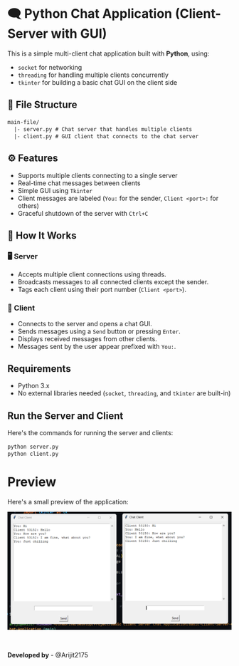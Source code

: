 # 🗨️ Python Chat Application (Client-Server with GUI)

This is a simple multi-client chat application built with **Python**, using:
- `socket` for networking
- `threading` for handling multiple clients concurrently
- `tkinter` for building a basic chat GUI on the client side

## 📂 File Structure

```
main-file/
  |- server.py # Chat server that handles multiple clients
  |- client.py # GUI client that connects to the chat server
```

## ⚙️ Features

- Supports multiple clients connecting to a single server  
- Real-time chat messages between clients  
- Simple GUI using `Tkinter`  
- Client messages are labeled (`You:` for the sender, `Client <port>:` for others)  
- Graceful shutdown of the server with `Ctrl+C`

## 🚀 How It Works

### 🖥️ Server

- Accepts multiple client connections using threads.
- Broadcasts messages to all connected clients except the sender.
- Tags each client using their port number (`Client <port>`).

### 💬 Client

- Connects to the server and opens a chat GUI.
- Sends messages using a `Send` button or pressing `Enter`.
- Displays received messages from other clients.
- Messages sent by the user appear prefixed with `You:`.

## Requirements

- Python 3.x  
- No external libraries needed (`socket`, `threading`, and `tkinter` are built-in)

## Run the Server and Client

Here's the commands for running the server and clients:
```
python server.py
python client.py
```

# Preview

Here's a small preview of the application: 
<br>

![Demo of the app](assets/chat_app.png)

<br>

**Developed by** - @Arijit2175